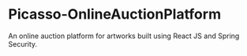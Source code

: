 # Picasso-OnlineAuctionPlatform
An online auction platform for artworks built using React JS and Spring Security.

